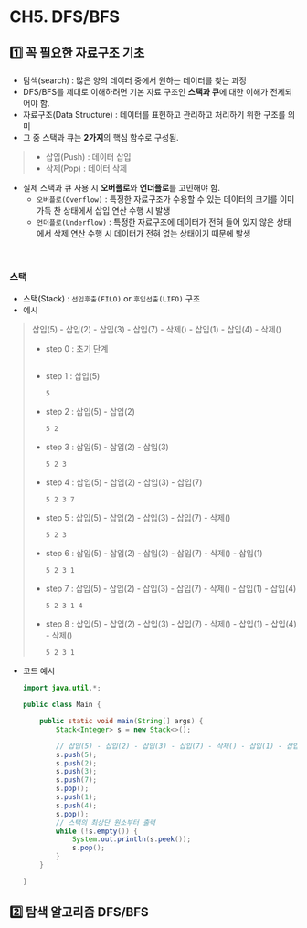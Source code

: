 # CH5. DFS/BFS

## 1️⃣ 꼭 필요한 자료구조 기초
- 탐색(search) : 많은 양의 데이터 중에서 원하는 데이터를 찾는 과정
- DFS/BFS를 제대로 이해하려면 기본 자료 구조인 **스택과 큐**에 대한 이해가 전제되어야 함.
- 자료구조(Data Structure) : 데이터를 표현하고 관리하고 처리하기 위한 구조를 의미
- 그 중 스택과 큐는 **2가지**의 핵심 함수로 구성됨.
> - 삽입(Push) : 데이터 삽입
> - 삭제(Pop) : 데이터 삭제
- 실제 스택과 큐 사용 시 **오버플로**와 **언더플로**를 고민해야 함.
  - ```오버플로(Overflow)``` : 특정한 자료구조가 수용할 수 있는 데이터의 크기를 이미 가득 찬 상태에서 삽입 연산 수행 시 발생
  - ```언더플로(Underflow)``` : 특정한 자료구조에 데이터가 전혀 들어 있지 않은 상태에서 삭제 연산 수행 시 데이터가 전혀 없는 상태이기 때문에 발생

<br>

### 스택
- 스택(Stack) : ```선입후출(FILO)``` or ```후입선출(LIFO)``` 구조
- 예시
> 삽입(5) - 삽입(2) - 삽입(3) - 삽입(7) - 삭제() - 삽입(1) - 삽입(4) - 삭제()
> - step 0 : 초기 단계
>   ```
>   ```
>   
> - step 1 : 삽입(5)
>   ```
>   5
>   ```
>
> - step 2 : 삽입(5) - 삽입(2)
>   ```
>   5 2
>   ```
>
> - step 3 : 삽입(5) - 삽입(2) - 삽입(3)
>   ```
>   5 2 3
>   ```
>
> - step 4 : 삽입(5) - 삽입(2) - 삽입(3) - 삽입(7)
>   ```
>   5 2 3 7
>   ```
>
> - step 5 : 삽입(5) - 삽입(2) - 삽입(3) - 삽입(7) - 삭제()
>   ```
>   5 2 3 
>   ```
>
> - step 6 : 삽입(5) - 삽입(2) - 삽입(3) - 삽입(7) - 삭제() - 삽입(1)
>   ```
>   5 2 3 1 
>   ```
>
> - step 7 : 삽입(5) - 삽입(2) - 삽입(3) - 삽입(7) - 삭제() - 삽입(1) - 삽입(4)
>   ```
>   5 2 3 1 4
>   ```
>
> - step 8 : 삽입(5) - 삽입(2) - 삽입(3) - 삽입(7) - 삭제() - 삽입(1) - 삽입(4) - 삭제()
>   ```
>   5 2 3 1
>   ```

- 코드 예시
  ```java
  import java.util.*;
  
  public class Main {
  
      public static void main(String[] args) {
          Stack<Integer> s = new Stack<>();
  
          // 삽입(5) - 삽입(2) - 삽입(3) - 삽입(7) - 삭제() - 삽입(1) - 삽입(4) - 삭제()
          s.push(5);
          s.push(2);
          s.push(3);
          s.push(7);
          s.pop();
          s.push(1);
          s.push(4);
          s.pop();
          // 스택의 최상단 원소부터 출력
          while (!s.empty()) {
              System.out.println(s.peek());
              s.pop();
          }
      }
  
  }
  ```

## 2️⃣ 탐색 알고리즘 DFS/BFS